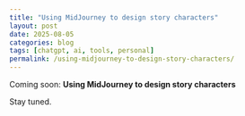 ```yaml
---
title: "Using MidJourney to design story characters"
layout: post
date: 2025-08-05
categories: blog
tags: [chatgpt, ai, tools, personal]
permalink: /using-midjourney-to-design-story-characters/
---
```


Coming soon: **Using MidJourney to design story characters**

Stay tuned.
